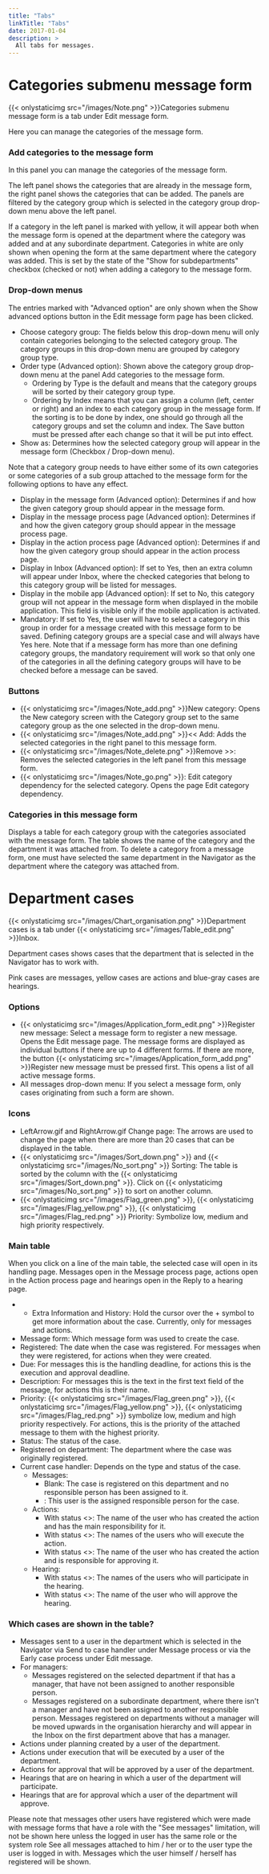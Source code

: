 ```yaml
---
title: "Tabs"
linkTitle: "Tabs"
date: 2017-01-04
description: >
  All tabs for messages.
---
```

# Categories submenu message form
{{< onlystaticimg src="/images/Note.png" >}}Categories submenu message form is a tab under Edit message form.

Here you can manage the categories of the message form.

### Add categories to the message form

In this panel you can manage the categories of the message form.

The left panel shows the categories that are already in the message form, the right panel shows the categories that can be added. The panels are filtered by the category group which is selected in the category group drop-down menu above the left panel.

If a category in the left panel is marked with yellow, it will appear both when the message form is opened at the department where the category was added and at any subordinate department. Categories in white are only shown when opening the form at the same department where the category was added. This is set by the state of the "Show for subdepartments" checkbox (checked or not) when adding a category to the message form.

### Drop-down menus

The entries marked with "Advanced option" are only shown when the Show advanced options button in the Edit message form page has been clicked.

- Choose category group: The fields below this drop-down menu will only contain categories belonging to the selected category group. The category groups in this drop-down menu are grouped by category group type.
- Order type (Advanced option): Shown above the category group drop-down menu at the panel Add categories to the message form.
  - Ordering by Type is the default and means that the category groups will be sorted by their category group type.
  - Ordering by Index means that you can assign a column (left, center or right) and an index to each category group in the message form. If the sorting is to be done by index, one should go through all the category groups and set the column and index. The Save button must be pressed after each change so that it will be put into effect.
- Show as: Determines how the selected category group will appear in the message form (Checkbox / Drop-down menu).

Note that a category group needs to have either some of its own categories or some categories of a sub group attached to the message form for the following options to have any effect.

- Display in the message form (Advanced option): Determines if and how the given category group should appear in the message form.
- Display in the message process page (Advanced option): Determines if and how the given category group should appear in the message process page.
- Display in the action process page (Advanced option): Determines if and how the given category group should appear in the action process page.
- Display in Inbox (Advanced option): If set to Yes, then an extra column will appear under Inbox, where the checked categories that belong to this category group will be listed for messages.
- Display in the mobile app (Advanced option): If set to No, this category group will not appear in the message form when displayed in the mobile application. This field is visible only if the mobile application is activated.
- Mandatory: If set to Yes, the user will have to select a category in this group in order for a message created with this message form to be saved. Defining category groups are a special case and will always have Yes here. Note that if a message form has more than one defining category groups, the mandatory requirement will work so that only one of the categories in all the defining category groups will have to be checked before a message can be saved.

### Buttons

- {{< onlystaticimg src="/images/Note_add.png" >}}New category: Opens the New category screen with the Category group set to the same category group as the one selected in the drop-down menu.
- {{< onlystaticimg src="/images/Note_add.png" >}}<< Add: Adds the selected categories in the right panel to this message form.
- {{< onlystaticimg src="/images/Note_delete.png" >}}Remove >>: Removes the selected categories in the left panel from this message form.
- {{< onlystaticimg src="/images/Note_go.png" >}}: Edit category dependency for the selected category. Opens the page Edit category dependency.

### Categories in this message form

Displays a table for each category group with the categories associated with the message form. The table shows the name of the category and the department it was attached from. To delete a category from a message form, one must have selected the same department in the Navigator as the department where the category was attached from. 

# Department cases
{{< onlystaticimg src="/images/Chart_organisation.png" >}}Department cases is a tab under {{< onlystaticimg src="/images/Table_edit.png" >}}Inbox.

Department cases shows cases that the department that is selected in the Navigator has to work with.

Pink cases are messages, yellow cases are actions and blue-gray cases are hearings.

### Options

- {{< onlystaticimg src="/images/Application_form_edit.png" >}}Register new message: Select a message form to register a new message. Opens the Edit message page. The message forms are displayed as individual buttons if there are up to 4 different forms. If there are more, the button {{< onlystaticimg src="/images/Application_form_add.png" >}}Register new message must be pressed first. This opens a list of all active message forms.
- All messages drop-down menu: If you select a message form, only cases originating from such a form are shown.

### Icons

- LeftArrow.gif and RightArrow.gif Change page: The arrows are used to change the page when there are more than 20 cases that can be displayed in the table.
- {{< onlystaticimg src="/images/Sort_down.png" >}} and {{< onlystaticimg src="/images/No_sort.png" >}} Sorting: The table is sorted by the column with the {{< onlystaticimg src="/images/Sort_down.png" >}}. Click on {{< onlystaticimg src="/images/No_sort.png" >}} to sort on another column.
- {{< onlystaticimg src="/images/Flag_green.png" >}}, {{< onlystaticimg src="/images/Flag_yellow.png" >}}, {{< onlystaticimg src="/images/Flag_red.png" >}} Priority: Symbolize low, medium and high priority respectively.

### Main table

When you click on a line of the main table, the selected case will open in its handling page. Messages open in the Message process page, actions open in the Action process page and hearings open in the Reply to a hearing page.

- + Extra Information and History: Hold the cursor over the + symbol to get more information about the case. Currently, only for messages and actions.
- Message form: Which message form was used to create the case.
- Registered: The date when the case was registered. For messages when they were registered, for actions when they were created.
- Due: For messages this is the handling deadline, for actions this is the execution and approval deadline.
- Description: For messages this is the text in the first text field of the message, for actions this is their name.
- Priority: {{< onlystaticimg src="/images/Flag_green.png" >}}, {{< onlystaticimg src="/images/Flag_yellow.png" >}}, {{< onlystaticimg src="/images/Flag_red.png" >}} symbolize low, medium and high priority respectively. For actions, this is the priority of the attached message to them with the highest priority.
- Status: The status of the case.
- Registered on department: The department where the case was originally registered.
- Current case handler: Depends on the type and status of the case.
  - Messages:
    - Blank: The case is registered on this department and no responsible person has been assigned to it.
    - <The name of a user>: This user is the assigned responsible person for the case.
  - Actions:
    - With status <<Under planning>>: The name of the user who has created the action and has the main responsibility for it.
    - With status <<Under execution>>: The names of the users who will execute the action.
    - With status <<Under approval>>: The name of the user who has created the action and is responsible for approving it.
  - Hearing:
    - With status <<On hearing>>: The names of the users who will participate in the hearing.
    - With status <<For approval>>: The name of the user who will approve the hearing.

### Which cases are shown in the table?

- Messages sent to a user in the department which is selected in the Navigator via Send to case handler under Message process or via the Early case process under Edit message.
- For managers:
  - Messages registered on the selected department if that has a manager, that have not been assigned to another responsible person.
  - Messages registered on a subordinate department, where there isn't a manager and have not been assigned to another responsible person. Messages registered on departments without a manager will be moved upwards in the organisation hierarchy and will appear in the Inbox on the first department above that has a manager.
- Actions under planning created by a user of the department.
- Actions under execution that will be executed by a user of the department.
- Actions for approval that will be approved by a user of the department.
- Hearings that are on hearing in which a user of the department will participate.
- Hearings that are for approval which a user of the department will approve.

Please note that messages other users have registered which were made with message forms that have a role with the "See messages" limitation, will not be shown here unless the logged in user has the same role or the system role See all messages attached to him / her or to the user type the user is logged in with. Messages which the user himself / herself has registered will be shown. 
